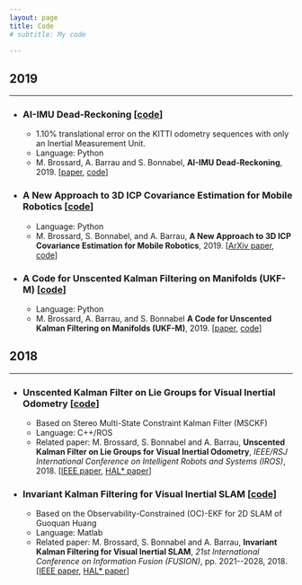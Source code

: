 ```yaml
---
layout: page
title: Code
# subtitle: My code

---
```



## 2019
------------------
- ### AI-IMU Dead-Reckoning [[code](https://github.com/mbrossar/ai-imu-dr)]
   * 1.10% translational error on the KITTI odometry sequences with only an Inertial Measurement Unit.
   * Language: Python
   * M. Brossard, A. Barrau and S. Bonnabel, __AI-IMU Dead-Reckoning__, 2019. [[paper](https://cloud.mines-paristech.fr/index.php/s/8YDqD0Y1e6BWzCG), [code](https://github.com/mbrossar/ai-imu-dr)]
   
- ### A New Approach to 3D ICP Covariance Estimation for Mobile Robotics [[code](https://github.com/CAOR-MINES-ParisTech/3d-icp-cov)]
   * Language: Python
   * M. Brossard, S. Bonnabel, and A. Barrau, __A New Approach to 3D ICP Covariance Estimation for Mobile Robotics__, 2019. [[ArXiv paper](https://arxiv.org/pdf/1909.05722.pdf), [code](https://github.com/CAOR-MINES-ParisTech/3d-icp-cov)]
   
- ### A Code for Unscented Kalman Filtering on Manifolds (UKF-M) [[code](https://github.com/CAOR-MINES-ParisTech/ukfm)]
   * Language: Python
   * M. Brossard, A. Barrau, and S. Bonnabel __A Code for Unscented Kalman Filtering on Manifolds (UKF-M)__, 2019. [[paper](https://cloud.mines-paristech.fr/index.php/s/uUjOhxaKp4v9yJT/download), [code](https://github.com/CAOR-MINES-ParisTech/ukfm)]

## 2018
------------------

- ### Unscented Kalman Filter on Lie Groups for Visual Inertial Odometry [[code](https://github.com/mbrossar/msckf_vio)]
   * Based on Stereo Multi-State Constraint Kalman Filter (MSCKF)
   * Language: C++/ROS
   * Related paper: M. Brossard, S. Bonnabel and A. Barrau, __Unscented Kalman Filter on Lie Groups for Visual Inertial Odometry__, _IEEE/RSJ International Conference on Intelligent Robots and Systems (IROS)_, 2018. [[IEEE paper](), [HAL* paper](https://hal.archives-ouvertes.fr/hal-01735542v2)]

- ### Invariant Kalman Filtering for Visual Inertial SLAM [[code](https://github.com/mbrossar/FUSION2018)]
   * Based on the Observability-Constrained (OC)-EKF for 2D SLAM of Guoquan Huang
   * Language: Matlab
   * Related paper: M. Brossard, S. Bonnabel and A. Barrau, __Invariant Kalman Filtering for Visual Inertial SLAM__, _21st International Conference on Information Fusion (FUSION)_, pp. 2021--2028, 2018. [[IEEE paper](https://ieeexplore.ieee.org/document/8455807), [HAL* paper](https://hal.archives-ouvertes.fr/hal-01588669v2)]


